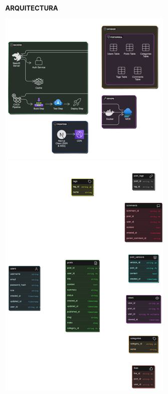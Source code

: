 ## ARQUITECTURA

![thi is image](./sis-414/ANEXOS/architecture.png)
![thi is image](./sis-414/ANEXOS/db.png)
